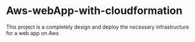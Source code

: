 # Aws-webApp-with-cloudformation
This project is a completely design and deploy the necessary infrastructure for a web app on Aws 
